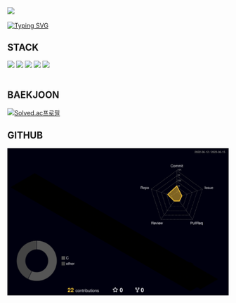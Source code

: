 <img src="https://capsule-render.vercel.app/api?type=waving&color=auto&height=200&section=header&text=Dongwook_Kim&fontSize=90" />

[![Typing SVG](https://readme-typing-svg.demolab.com?font=Orbit&size=75&pause=1000&color=D4A7FB&background=DAE4FF2C&center=true&vCenter=true&width=1000&height=150&lines=Dongwook_Kim;%EB%81%8A%EC%9E%84%EC%97%86%EC%9D%B4+%EC%84%B1%EC%9E%A5%ED%95%98%EB%8A%94+%EA%B0%9C%EB%B0%9C%EC%9E%90)](https://git.io/typing-svg)

## STACK
<div>
  <img src="https://img.shields.io/badge/C-A8B9CC?style=flat-square&logo=C&logoColor=white"/>
  <img src="https://img.shields.io/badge/HTML-E34F26?style=flat-square&logo=HTML5&logoColor=white"/>
  <img src="https://img.shields.io/badge/CSS-1572B6?style=flat-square&logo=CSS3&logoColor=white"/>
  <img src="https://img.shields.io/badge/JS-F7DF1E?style=flat-square&logo=javascript&logoColor=white"/>
  <img src="https://img.shields.io/badge/Oracle-F80000?style=flat-square&logo=Oracle&logoColor=white"/>
</div>

<br>

## BAEKJOON
[![Solved.ac프로필](http://mazassumnida.wtf/api/v2/generate_badge?boj=dongwook7)](https://solved.ac/profiles/dongwook7)

## GITHUB
![](./profile-3d-contrib/profile-night-rainbow.svg)
